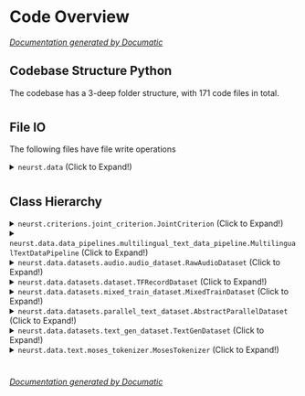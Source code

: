 # Code Overview

[_Documentation generated by Documatic_](https://www.documatic.com)

<!---Documatic-section-Codebase Structure Python-start--->
## Codebase Structure Python

The codebase has a 3-deep folder structure,
                with 171 code files in total.

# #
<!---Documatic-section-Codebase Structure Python-end--->

<!---Documatic-section-File IO-start--->
## File IO

<!---Documatic-block-file_io-start--->
The following files have file write operations

<!---Documatic-block-neurst.data-start--->
<details>
	<summary><code>neurst.data</code> (Click to Expand!)</summary>

* neurst.data.datasets.audio.audio_dataset
</details>
<!---Documatic-block-neurst.data-end--->
<!---Documatic-block-file_io-end--->

# #
<!---Documatic-section-File IO-end--->

<!---Documatic-section-Class Hierarchy-start--->
## Class Hierarchy

<!---Documatic-block-neurst.criterions.joint_criterion.JointCriterion-start--->
<details>
	<summary><code>neurst.criterions.joint_criterion.JointCriterion</code> (Click to Expand!)</summary>

* neurst.criterions.joint_criterion.JointCriterion
* neurst.criterions.label_smoothed_cross_entropy.LabelSmoothedCrossEntropy
</details>
<!---Documatic-block-neurst.criterions.joint_criterion.JointCriterion-end--->

<!---Documatic-block-neurst.data.data_pipelines.multilingual_text_data_pipeline.MultilingualTextDataPipeline-start--->
<details>
	<summary><code>neurst.data.data_pipelines.multilingual_text_data_pipeline.MultilingualTextDataPipeline</code> (Click to Expand!)</summary>

* neurst.data.data_pipelines.bert_data_pipeline.BertDataPipeline
* neurst.data.data_pipelines.gpt2_data_pipeline.GPT2DataPipeline
* neurst.data.data_pipelines.multilingual_text_data_pipeline.MultilingualTextDataPipeline
* neurst.data.data_pipelines.text_data_pipeline.TextDataPipeline
</details>
<!---Documatic-block-neurst.data.data_pipelines.multilingual_text_data_pipeline.MultilingualTextDataPipeline-end--->

<!---Documatic-block-neurst.data.datasets.audio.audio_dataset.RawAudioDataset-start--->
<details>
	<summary><code>neurst.data.datasets.audio.audio_dataset.RawAudioDataset</code> (Click to Expand!)</summary>

* neurst.data.datasets.audio.aug_librispeech.AugLibriSpeech
* neurst.data.datasets.audio.common_voice.CommonVoice
* neurst.data.datasets.audio.gigaspeech.GigaSpeech
* neurst.data.datasets.audio.iwslt.IWSLT
* neurst.data.datasets.audio.iwslt_tst.IWSLTTest
* neurst.data.datasets.audio.librispeech.LibriSpeech
* neurst.data.datasets.audio.mustc.MuSTC
* neurst.data.datasets.audio.tedlium.TedLium
</details>
<!---Documatic-block-neurst.data.datasets.audio.audio_dataset.RawAudioDataset-end--->

<!---Documatic-block-neurst.data.datasets.dataset.TFRecordDataset-start--->
<details>
	<summary><code>neurst.data.datasets.dataset.TFRecordDataset</code> (Click to Expand!)</summary>

* neurst.data.datasets.audio.audio_dataset.AudioTFRecordDataset
* neurst.data.datasets.audio.audio_dataset.AudioTripleTFRecordDataset
* neurst.data.datasets.parallel_text_dataset.ParallelTFRecordDataset
</details>
<!---Documatic-block-neurst.data.datasets.dataset.TFRecordDataset-end--->

<!---Documatic-block-neurst.data.datasets.mixed_train_dataset.MixedTrainDataset-start--->
<details>
	<summary><code>neurst.data.datasets.mixed_train_dataset.MixedTrainDataset</code> (Click to Expand!)</summary>

* neurst.data.datasets.audio.audio_dataset.RawAudioDataset
* neurst.data.datasets.dataset.TFRecordDataset
* neurst.data.datasets.mixed_speech_text_dataset.MixedSpeechTextTrainRecordDataset
* neurst.data.datasets.mixed_train_dataset.MixedTrainDataset
* neurst.data.datasets.multiple_dataset.MultipleDataset
* neurst.data.datasets.text_gen_dataset.TextGenDataset
</details>
<!---Documatic-block-neurst.data.datasets.mixed_train_dataset.MixedTrainDataset-end--->

<!---Documatic-block-neurst.data.datasets.parallel_text_dataset.AbstractParallelDataset-start--->
<details>
	<summary><code>neurst.data.datasets.parallel_text_dataset.AbstractParallelDataset</code> (Click to Expand!)</summary>

* neurst.data.datasets.multilingual_translation_dataset.MultilingualTranslationTFRecordDataset
* neurst.data.datasets.parallel_text_dataset.MultipleParallelTextDataset
* neurst.data.datasets.parallel_text_dataset.ParallelTFRecordDataset
* neurst.data.datasets.parallel_text_dataset.ParallelTextDataset
</details>
<!---Documatic-block-neurst.data.datasets.parallel_text_dataset.AbstractParallelDataset-end--->

<!---Documatic-block-neurst.data.datasets.text_gen_dataset.TextGenDataset-start--->
<details>
	<summary><code>neurst.data.datasets.text_gen_dataset.TextGenDataset</code> (Click to Expand!)</summary>

* neurst.data.datasets.mono_text_dataset.MonoTextDataset
* neurst.data.datasets.parallel_text_dataset.AbstractParallelDataset
</details>
<!---Documatic-block-neurst.data.datasets.text_gen_dataset.TextGenDataset-end--->

<!---Documatic-block-neurst.data.text.moses_tokenizer.MosesTokenizer-start--->
<details>
	<summary><code>neurst.data.text.moses_tokenizer.MosesTokenizer</code> (Click to Expand!)</summary>

* neurst.data.text.bpe.BPE
* neurst.data.text.character.Character
* neurst.data.text.huggingface_tokenizer.HuggingFaceTokenizer
* neurst.data.text.jieba_segment.Jieba
* neurst.data.text.moses_tokenizer.MosesTokenizer
* neurst.data.text.spm.SentencePiece
* neurst.data.text.subtokenizer.Subtokenizer
* neurst.data.text.thai_tokenizer.ThaiTokenizer
</details>
<!---Documatic-block-neurst.data.text.moses_tokenizer.MosesTokenizer-end--->

# #
<!---Documatic-section-Class Hierarchy-end--->

[_Documentation generated by Documatic_](https://www.documatic.com)